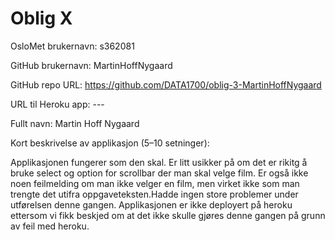 # Oblig X

OsloMet brukernavn: s362081

GitHub brukernavn: MartinHoffNygaard

GitHub repo URL: https://github.com/DATA1700/oblig-3-MartinHoffNygaard

URL til Heroku app: ---

Fullt navn: Martin Hoff Nygaard

Kort beskrivelse av applikasjon (5–10 setninger): 

Applikasjonen fungerer som den skal. Er litt usikker på om det er rikitg å bruke select og option for scrollbar der man skal velge film. Er også ikke noen feilmelding om man ikke velger en film, men virket ikke som man trengte det utifra oppgaveteksten.Hadde ingen store problemer under utførelsen denne gangen. Applikasjonen er ikke deployert på heroku ettersom vi fikk beskjed om at det ikke skulle gjøres denne gangen på grunn av feil med heroku. 
